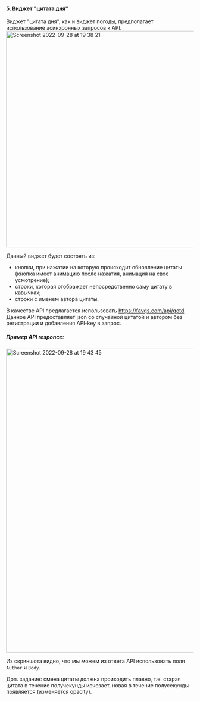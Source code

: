 #### 5. Виджет "цитата дня"

Виджет "цитата дня", как и виджет погоды, предполагает использование асинхронных запросов к API.
<img width="581" alt="Screenshot 2022-09-28 at 19 38 21" src="https://user-images.githubusercontent.com/70028254/192838452-15261768-e219-4d69-8e32-4a9330e16be4.png">

Данный виджет будет состоять из:
- кнопки, при нажатии на которую происходит обновление цитаты (кнопка имеет анимацию после нажатия, анимация на свое усмотрение);
- строки, которая отображает непосредственно саму цитату в кавычках;
- строки с именем автора цитаты.

В качестве API предлагается использовать https://favqs.com/api/qotd 
Данное API предоставляет json со случайной цитатой и автором без регистрации и добавления API-key в запрос.
##### Пример API responce:
<img width="816" alt="Screenshot 2022-09-28 at 19 43 45" src="https://user-images.githubusercontent.com/70028254/192840447-2297062f-f888-48ad-84dd-8b78f509a1c2.png">

Из скриншота видно, что мы можем из ответа API использовать поля `Author` и `Body`.

Доп. задание: смена цитаты должна проиходить плавно, т.е. старая цитата в течение получекунды исчезает, новая в течение полусекунды появляется (изменяется opacity).

